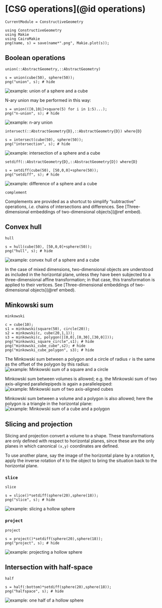 # [CSG operations](@id operations)
```@meta
CurrentModule = ConstructiveGeometry
```
```@setup 0
using ConstructiveGeometry
using Makie
using CairoMakie
png(name, s) = save(name*".png", Makie.plot(s));
```

## Boolean operations
```@docs
union(::AbstractGeometry,::AbstractGeometry)
```
```@repl 0
s = union(cube(50), sphere(50));
png("union", s); # hide
```
![example: union of a sphere and a cube](union.png)

N-ary union may be performed in this way:
```@repl 0
s = union(([0,10i]+square(5) for i in 1:5)...);
png("n-union", s); # hide
```
![example: n-ary union](n-union.png)
```@docs
intersect(::AbstractGeometry{D},::AbstractGeometry{D}) where{D}
```
```@repl 0
s = intersect(cube(50), sphere(50));
png("intersection", s); # hide
```
![example: intersection of a sphere and a cube](intersection.png)
```@docs
setdiff(::AbstractGeometry{D},::AbstractGeometry{D}) where{D}
```
```@repl 0
s = setdiff(cube(50), [50,0,0]+sphere(50));
png("setdiff", s); # hide
```
![example: difference of a sphere and a cube](setdiff.png)
```@docs
complement
```
Complements are provided as a shortcut to simplify “subtractive”
operations, *i.e.* chains of intersections and differences.
See [Three-dimensional embeddings of two-dimensional objects](@ref embed).

## Convex hull
```@docs
hull
```
```@repl 0
s = hull(cube(50), [50,0,0]+sphere(50));
png("hull", s); # hide
```
![example: convex hull of a sphere and a cube](hull.png)

In the case of mixed dimensions, two-dimensional objects are understood
as included in the horizontal plane, unless they have been subjected
to a three-dimensional affine transformation; in that case,
this transformation is applied to their vertices.
See [Three-dimensional embeddings of two-dimensional objects](@ref embed).

## Minkowski sum
```@docs
minkowski
```
```@repl 0
c = cube(10);
s1 = minkowski(square(50), circle(20));
s2 = minkowski(c, cube(20,1,1));
s3 = minkowski(c, polygon([[0,0],[0,30],[30,0]]));
png("minkowski_square_circle",s1); # hide
png("minkowski_cube_cube",s2); # hide
png("minkowski_cube_polygon", s3); # hide
```

The Minkowski sum between a polygon and a circle of radius `r`
is the same as the offset of the polygon by this radius:
![example: Minkowski sum of a square and a circle](minkowski_square_circle.png)

Minkowski sum between volumes is allowed; e.g. the Minkowski sum of two
axis-aligned parallelepipeds is again a parallelepiped:
![example: Minkowski sum of two axis-aligned cubes](minkowski_cube_cube.png)

Minkowski sum between a volume and a polygon is also allowed;
here the polygon is a triangle in the horizontal plane:
![example: Minkowski sum of a cube and a polygon](minkowski_cube_polygon.png)

## Slicing and projection

Slicing and projection convert a volume to a shape.
These transformations are only defined with respect to horizontal planes,
since these are the only planes in which canonical `(x,y)` coordinates
are defined.

To use another plane, say the image of the horizontal plane by a rotation
`R`, apply the inverse rotation of `R` to the object to bring the
situation back to the horizontal plane.

### `slice`
```@docs
slice
```
```@repl 0
s = slice()*setdiff(sphere(20),sphere(18));
png("slice", s); # hide
```
![example: slicing a hollow sphere](slice.png)

### `project`
```@docs
project
```
```@repl 0
s = project()*setdiff(sphere(20),sphere(18));
png("project", s); # hide
```
![example: projecting a hollow sphere](project.png)

## Intersection with half-space
```@docs
half
```
```@repl 0
s = half(:bottom)*setdiff(sphere(20),sphere(18));
png("halfspace", s); # hide
```
![example: one half of a hollow sphere](halfspace.png)

